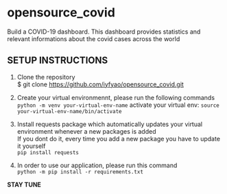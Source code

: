 # opensource_covid

Build a COVID-19 dashboard.
This dashboard provides statistics and relevant informations about the covid cases across the world 

## SETUP INSTRUCTIONS

1. Clone the repository <br/> 
$ git clone https://github.com/iyfyao/opensource_covid.git <br/>

2. Create your virtual environmennt, please run the following commands <br/>
``` python -m venv your-virtual-env-name ```
activate your virtual env: ``` source your-virtual-env-name/bin/activate ```

3. Install requests package which automatically updates your virtual environment whenever a new packages is added <br/>
If you dont do it, every time you add a new package you have to update it yourself <br/>
``` pip install requests ``` <br/>

4. In order to use our application, please run this command <br/>
``` python -m pip install -r requirements.txt ``` <br/>

**STAY TUNE**

